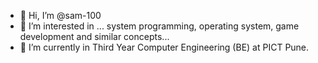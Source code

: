- 👋 Hi, I’m @sam-100
- 👀 I’m interested in ... system programming, operating system, game development and similar concepts...
- 🌱 I’m currently in Third Year Computer Engineering (BE) at PICT Pune.
<!---
sam-100/sam-100 is a ✨ special ✨ repository because its `README.md` (this file) appears on your GitHub profile.
You can click the Preview link to take a look at your changes.
--->
